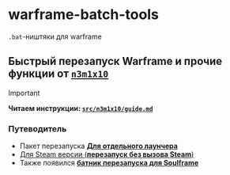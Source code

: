 # warframe-batch-tools

`.bat`-ништяки для warframe

## Быстрый перезапуск Warframe и прочие функции от [`n3m1x10`](https://github.com/N3M1X10)
> [!important]
> **Читаем инструкции: [`src/n3m1x10/guide.md`](https://github.com/N3M1X10/warframe-batch-tools/blob/master/src/n3m1x10/guide.md)**

### Путеводитель
- Пакет перезапуска [**Для отдельного лаунчера**](https://github.com/N3M1X10/warframe-batch-tools/blob/master/src/n3m1x10/warframe/restart-warframe-launcher.bat)
- [Для Steam версии (**перезапуск без вызова Steam**)](https://github.com/N3M1X10/warframe-batch-tools/blob/master/src/n3m1x10/warframe/restart-warframe-steam.bat)
- Также появился [**батник перезапуска для Soulframe**](https://github.com/N3M1X10/warframe-batch-tools/blob/master/src/n3m1x10/soulframe/restart-soulframe-launcher.bat)
